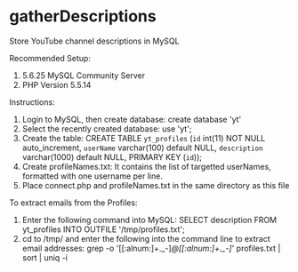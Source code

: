 # gatherDescriptions
Store YouTube channel descriptions in MySQL

Recommended Setup:

1. 5.6.25 MySQL Community Server
2. PHP Version 5.5.14

Instructions:

1. Login to MySQL, then create database:
   create database 'yt'
2. Select the recently created database:
   use 'yt';
3. Create the table:
   CREATE TABLE `yt_profiles` (`id` int(11) NOT NULL auto_increment,
       `userName` varchar(100) default NULL,
       `description` varchar(1000) default NULL,
       PRIMARY KEY  (`id`));
4. Create profileNames.txt: It contains the list of targetted userNames, formatted with one username per line.
5. Place connect.php and profileNames.txt in the same directory as this file

To extract emails from the Profiles:

1. Enter the following command into MySQL:
    SELECT description FROM yt_profiles INTO OUTFILE '/tmp/profiles.txt';
2. cd to /tmp/ and enter the following into the command line to extract email addresses:
    grep -o '[[:alnum:]+\.\_\-]*@[[:alnum:]+\.\_\-]*' profiles.txt | sort | uniq -i
